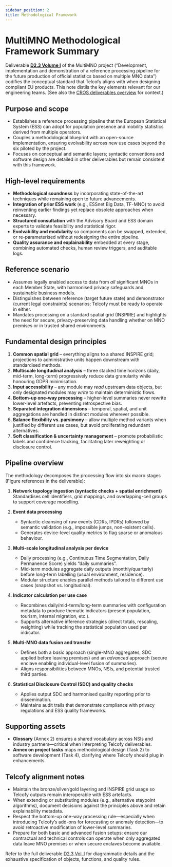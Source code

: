 ```yaml
---
sidebar_position: 2
title: Methodological Framework
---
```


# MultiMNO Methodological Framework Summary

Deliverable **[D2.3 Volume I](https://cros.ec.europa.eu/group/6/files/2655/download)** of the MultiMNO project (“Development, implementation and demonstration of a reference processing pipeline for the future production of official statistics based on multiple MNO data”) codifies the conceptual standard that Telcofy aligns with when designing compliant EU products. This note distils the key elements relevant for our engineering teams. (See also the [CROS deliverables overview](https://cros.ec.europa.eu/book-page/methodology-framework-high-level-architecture-requirements-use-cases-and-methods) for context.)

## Purpose and scope

- Establishes a reference processing pipeline that the European Statistical System (ESS) can adopt for population presence and mobility statistics derived from multiple operators.
- Couples a methodological blueprint with an open-source implementation, ensuring evolvability across new use cases beyond the six piloted by the project.
- Focuses on conceptual and semantic layers; syntactic conventions and software design are detailed in other deliverables but remain consistent with this framework.

## High-level requirements

- **Methodological soundness** by incorporating state-of-the-art techniques while remaining open to future advancements.
- **Integration of prior ESS work** (e.g., ESSnet Big Data, TF-MNO) to avoid reinventing earlier findings yet replace obsolete approaches when necessary.
- **Structured consultation** with the Advisory Board and ESS domain experts to validate feasibility and statistical rigor.
- **Evolvability and modularity** so components can be swapped, extended, or re-parameterised without redesigning the entire pipeline.
- **Quality assurance and explainability** embedded at every stage, combining automated checks, human review triggers, and auditable logs.

## Reference scenario

- Assumes legally enabled access to data from *all* significant MNOs in each Member State, with harmonised privacy safeguards and sustainable business models.
- Distinguishes between reference (target future state) and demonstrator (current legal constraints) scenarios; Telcofy must be ready to operate in either.
- Mandates processing on a standard spatial grid (INSPIRE) and highlights the need for secure, privacy-preserving data handling whether on MNO premises or in trusted shared environments.

## Fundamental design principles

1. **Common spatial grid** – everything aligns to a shared INSPIRE grid; projections to administrative units happen downstream with standardised methods.
2. **Multiscale longitudinal analysis** – three stacked time horizons (daily, mid-term, long-term) progressively reduce data granularity while honouring GDPR minimisation.
3. **Input accessibility** – any module may *read* upstream data objects, but only designated modules may *write* to maintain deterministic flows.
4. **Bottom-up one-way processing** – higher-level summaries never rewrite lower-level artefacts, preventing retrospective bias.
5. **Separated integration dimensions** – temporal, spatial, and unit aggregations are handled in distinct modules wherever possible.
6. **Balance flexibility vs. parsimony** – allow multiple method variants when justified by different use cases, but avoid proliferating redundant alternatives.
7. **Soft classification & uncertainty management** – promote probabilistic labels and confidence tracking, facilitating later reweighting or disclosure control.

## Pipeline overview

The methodology decomposes the processing flow into six macro stages (Figure references in the deliverable):

1. **Network topology ingestion (syntactic checks + spatial enrichment)**  
   Standardises cell identifiers, grid mappings, and overlapping-cell groups to support coverage modelling.

2. **Event data processing**  
   - Syntactic cleansing of raw events (CDRs, IPDRs) followed by semantic validation (e.g., impossible jumps, non-existent cells).  
   - Generates device-level quality metrics to flag sparse or anomalous behaviour.

3. **Multi-scale longitudinal analysis per device**  
   - Daily processing (e.g., Continuous Time Segmentation, Daily Permanence Score) yields “daily summaries”.  
   - Mid-term modules aggregate daily outputs (monthly/quarterly) before long-term labelling (usual environment, residence).  
   - Modular structure enables parallel methods tailored to different use cases (snapshot vs. longitudinal).

4. **Indicator calculation per use case**  
   - Recombines daily/mid-term/long-term summaries with configuration metadata to produce thematic indicators (present population, tourism, internal migration, etc.).  
   - Supports alternative inference strategies (direct totals, rescaling, weighting) while tracking the statistical population used per indicator.

5. **Multi-MNO data fusion and transfer**  
   - Defines both a *basic* approach (single-MNO aggregates, SDC applied before leaving premises) and an *advanced* approach (secure enclave enabling individual-level fusion of summaries).  
   - Aligns responsibilities between MNOs, NSIs, and potential trusted third parties.

6. **Statistical Disclosure Control (SDC) and quality checks**  
   - Applies output SDC and harmonised quality reporting prior to dissemination.  
   - Maintains audit trails that demonstrate compliance with privacy regulations and ESS quality frameworks.

## Supporting assets

- **Glossary** (Annex 2) ensures a shared vocabulary across NSIs and industry partners—critical when interpreting Telcofy deliverables.
- **Annex on project tasks** maps methodological design (Task 2) to software development (Task 4), clarifying where Telcofy should plug in enhancements.

## Telcofy alignment notes

- Maintain the bronze/silver/gold layering and INSPIRE grid usage so Telcofy outputs remain interoperable with ESS artefacts.
- When extending or substituting modules (e.g., alternative staypoint algorithms), document decisions against the principles above and retain explainability metadata.
- Respect the bottom-up one-way processing rule—especially when introducing Telcofy’s add-ons for forecasting or anomaly detection—to avoid retroactive modification of lower-level summaries.
- Prepare for both basic and advanced fusion setups: ensure our contractual and technical controls can operate when only aggregated data leave MNO premises or when secure enclaves become available.

Refer to the full deliverable [D2.3 Vol. I](https://cros.ec.europa.eu/group/6/files/2655/download) for diagrammatic details and the exhaustive specification of objects, functions, and quality rules.

